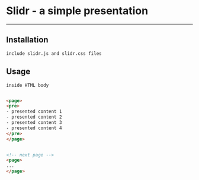 # Slidr - a simple presentation
---


## Installation

    include slidr.js and slidr.css files


## Usage

    inside HTML body

```html

<page>
<pre>
- presented content 1  
- presented content 2
- presented content 3
- presented content 4
</pre>
</page>


<!-- next page -->
<page>
...
</page>
```

